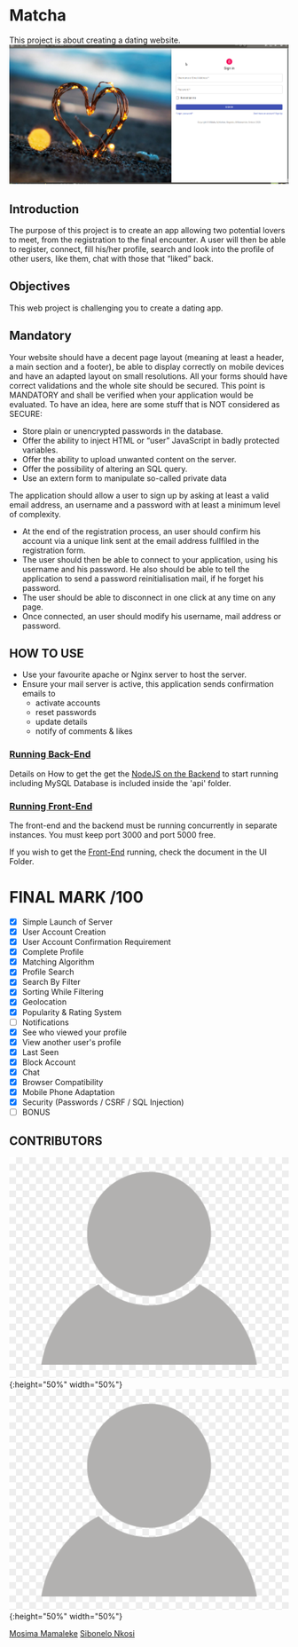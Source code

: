 # Matcha
 This project is about creating a dating website.
 ![Matcha Login Page](docs/Screenshot.png)

 ## Introduction
 The purpose of this project is to create an app allowing two potential lovers to meet, from the registration to the final encounter.
 A user will then be able to register, connect, fill his/her profile, search and look into the profile of other users, like them, chat with those that “liked” back.

 ## Objectives
 This web project is challenging you to create a dating app.

 ## Mandatory
Your website should have a decent page layout (meaning at least a header, a main section and a footer), be able to display correctly on mobile devices and have an adapted layout on small resolutions.
All your forms should have correct validations and the whole site should be secured.
This point is MANDATORY and shall be verified when your application would be evaluated. To have an idea, here are some stuff that is NOT considered as SECURE:
* Store plain or unencrypted passwords in the database.
* Offer the ability to inject HTML or “user” JavaScript in badly protected variables.
* Offer the ability to upload unwanted content on the server.
* Offer the possibility of altering an SQL query.
* Use an extern form to manipulate so-called private data

The application should allow a user to sign up by asking at least a valid email
address, an username and a password with at least a minimum level of complexity.
* At the end of the registration process, an user should confirm his account via a
unique link sent at the email address fullfiled in the registration form.
* The user should then be able to connect to your application, using his username
and his password. He also should be able to tell the application to send a password
reinitialisation mail, if he forget his password.
* The user should be able to disconnect in one click at any time on any page.
* Once connected, an user should modify his username, mail address or password.

## HOW TO USE

* Use your favourite apache or Nginx server to host the server.
* Ensure your mail server is active, this application sends confirmation emails to 
    - activate accounts
    - reset passwords
    - update details
    - notify of comments & likes
### [Running Back-End](api/README.md)

Details on How to get the get the [NodeJS on the Backend](api/README.md) to start running 
including MySQL Database is included inside the 'api' folder.

### [Running Front-End](UI/README.md)

The front-end and the backend must be running concurrently in separate instances. You must keep port 3000
and port 5000 free.

If you wish to get the [Front-End](UI/README.md) running, check the document in the UI Folder.

# FINAL MARK /100

- [x] Simple Launch of Server
- [x] User Account Creation
- [x] User Account Confirmation Requirement
- [x] Complete Profile
- [x] Matching Algorithm
- [x] Profile Search
- [x] Search By Filter
- [x] Sorting While Filtering
- [x] Geolocation
- [x] Popularity & Rating System
- [ ] Notifications
- [x] See who viewed your profile
- [x] View another user's profile
- [x] Last Seen
- [x] Block Account
- [x] Chat
- [x] Browser Compatibility
- [x] Mobile Phone Adaptation
- [x] Security (Passwords / CSRF / SQL Injection)
- [ ] BONUS

## CONTRIBUTORS

![Mosima Mamaleke](api/uploads/default.png){:height="50%" width="50%"} ![Sibonelo Nkosi](api/uploads/default.png){:height="50%" width="50%"}

[Mosima Mamaleke](www.gihub.com/mmamalek)           [Sibonelo Nkosi](www.github.com/sinkosi)